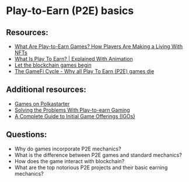 # Play-to-Earn (P2E) basics

## Resources:

* [What Are Play-to-Earn Games? How Players Are Making a Living With NFTs](https://decrypt.co/resources/what-are-play-to-earn-games-how-players-are-making-a-living-with-nfts)
* [What Is Play To Earn? | Explained With Animation](https://www.youtube.com/watch?v=dYK-_mpvgOw)
* [Let the blockchain games begin](https://zipmex.com/learn/the-future-of-blockchain-gaming/)
* [The GameFi Cycle - Why all Play To Earn (P2E) games die](https://www.youtube.com/watch?v=0Bq-jmK1O-k)


## Additional resources:
* [Games on Polkastarter](https://polkastarter.gg/games/)
* [Solving the Problems With Play-to-earn Gaming](https://hackernoon.com/solving-the-problems-with-play-to-earn-gaming)
* [A Complete Guide to Initial Game Offerings (IGOs)](https://hackernoon.com/a-complete-guide-to-initial-game-offerings-igos)

## Questions:
* Why do games incorporate P2E mechanics?
* What is the difference between P2E games and standard mechanics?
* How does the game interact with blockchain? 
* What are the top notorious P2E projects and their basic earning mechanics? 
